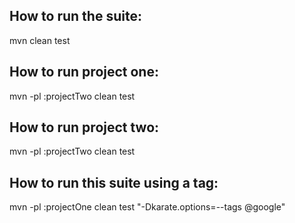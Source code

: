 
## How to run the suite: 
mvn clean test

## How to run project one: 
mvn -pl :projectTwo clean test

## How to run project two: 
mvn -pl :projectTwo clean test

## How to run this suite using a tag: 
mvn -pl :projectOne clean test "-Dkarate.options=--tags @google"
